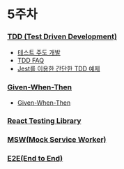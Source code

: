 # 5주차

### [TDD (Test Driven Development)](tdd-test-driven-development.md)

* [테스트 주도 개발](https://github.com/ahastudio/til/blob/main/agile/test-driven-development.md)
* [TDD FAQ](https://github.com/ahastudio/til/blob/main/blog/2016/12-03-tdd-faq.md)
* [Jest를 이용한 간단한 TDD 예제](https://github.com/ahastudio/til/blob/main/jest/20201204-simple-tdd-example.md)

### [Given-When-Then](given-when-then.md) <a href="#https-app.gitbook.com-o-vkp8puelpg0qfnxqv9hh-s-luqeh7jvmtqbskrwwov-changes-32-5-given-when-then" id="https-app.gitbook.com-o-vkp8puelpg0qfnxqv9hh-s-luqeh7jvmtqbskrwwov-changes-32-5-given-when-then"></a>

* [Given-When-Then](https://github.com/ahastudio/til/blob/main/blog/2018/12-08-given-when-then.md)

### [React Testing Library](react-testing-library.md)

### [MSW(Mock Service Worker)](msw-mock-service-worker.md)

### [E2E(End to End)](e2e.md)
